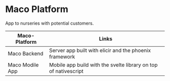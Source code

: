 # Maco Platform
App to nurseries with potential customers.


| Maco-Platform | Links |
| ------ | ------ |
| Maco Backend | Server app built with elicir and the phoenix framework| [https://github.com/ivansaid/maco/tree/742000ac38575557c3106378abb34ef3263c1ddd] |
| Maco Modile App | Mobile app build with the svelte library on top of nativescript | [https://github.com/ivansaid/maco-app/tree/ead7444ebeba8cdd677705a7b91c4c7a4256ec2c]|
